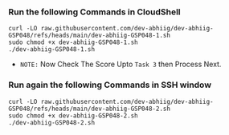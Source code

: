 ### Run the following Commands in CloudShell

```
curl -LO raw.githubusercontent.com/dev-abhiig/dev-abhiig-GSP048/refs/heads/main/dev-abhiig-GSP048-1.sh
sudo chmod +x dev-abhiig-GSP048-1.sh
./dev-abhiig-GSP048-1.sh
```

* `NOTE:`  Now Check The Score Upto `Task 3` then Process Next.

### Run again the following Commands in SSH window

```
curl -LO raw.githubusercontent.com/dev-abhiig/dev-abhiig-GSP048/refs/heads/main/dev-abhiig-GSP048-2.sh
sudo chmod +x dev-abhiig-GSP048-2.sh
./dev-abhiig-GSP048-2.sh
```
